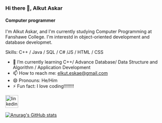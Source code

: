 ### Hi there 👋, Alkut Askar
#### Computer programmer
I'm Alkut Askar, and I'm currently studying Computer Programming at Fanshawe College. I'm interestd in object-oriented development and database developmet.

Skills: C++ / Java / SQL / C# /JS / HTML / CSS

- 🌱 I’m currently learning C++/ Advance Database/ Data Structure and Algorithm / Application Development 
- 📫 How to reach me: elkut.eskae@gmail.com 
- 😄 Pronouns: He/Him 
- ⚡ Fun fact: I love coding!!!!!!!! 


[<img src='https://cdn.jsdelivr.net/npm/simple-icons@3.0.1/icons/linkedin.svg' alt='linkedin' height='40'>](www.linkedin.com/in/alkut-askar-290594241)  



[![Anurag's GitHub stats](https://github-readme-stats.vercel.app/api?username=elkut)](https://github.com/anuraghazra/github-readme-stats)



